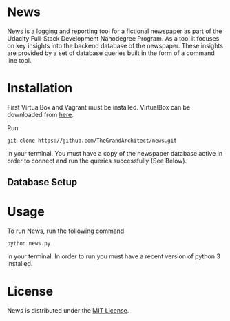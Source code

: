 # News
[News](https://github.com/TheGrandArchitect/news) is a logging and reporting tool for a fictional 
newspaper as part of the Udacity Full-Stack Development Nanodegree Program. As a tool it focuses
on key insights into the backend database of the newspaper. These insights are provided by a set 
of database queries built in the form of a command line tool.

# Installation
First VirtualBox and Vagrant must be installed.
VirtualBox can be downloaded from [here](https://www.virtualbox.org/wiki/Download_Old_Builds_5_1).

Run
```
git clone https://github.com/TheGrandArchitect/news.git
```
in your terminal. You must have a copy of the newspaper database active in order to connect
and run the queries successfully (See Below).

## Database Setup


# Usage
To run News, run the following command
```
python news.py
```
in your terminal. In order to run you must have a recent version of python 3 installed.

# License

News is distributed under the [MIT License](https://spdx.org/licenses/MIT.html).
